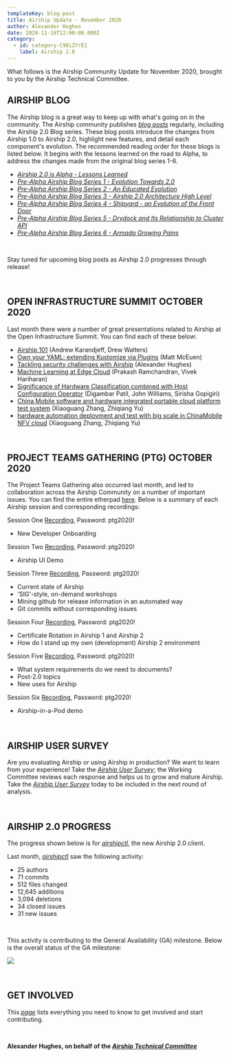 ```yaml
---
templateKey: blog-post
title: Airship Update - November 2020
author: Alexander Hughes
date: 2020-11-16T12:00:00.000Z
category:
  - id: category-C98iZYrE1
    label: Airship 2.0
---
```


What follows is the Airship Community Update for November 2020, brought to you by the Airship Technical Committee.
<!-- more -->

## **AIRSHIP BLOG**

The Airship blog is a great way to keep up with what's going on in the community. The Airship community publishes
[_blog posts_](https://www.airshipit.org/blog/) regularly, including the Airship 2.0 Blog series. These blog posts
introduce the changes from Airship 1.0 to Airship 2.0, highlight new features, and detail each component's evolution.
The recommended reading order for these blogs is listed below. It begins with the lessons learned on the road to Alpha,
to address the changes made from the original blog series 1-6.

- [*Airship 2.0 is Alpha - Lessons Learned*](https://www.airshipit.org/blog/airship2-is-alpha/)
- [*Pre-Alpha Airship Blog Series 1 - Evolution Towards 2.0*](
  https://www.airshipit.org/blog/pre-alpha-airship-blog-series-1-evolution-towards-2.0/)
- [*Pre-Alpha Airship Blog Series 2 - An Educated Evolution*](
  https://www.airshipit.org/blog/pre-alpha-airship-blog-series-2-an-educated-evolution/)
- [*Pre-Alpha Airship Blog Series 3 - Airship 2.0 Architecture High Level*](
  https://www.airshipit.org/blog/pre-alpha-airship-blog-series-3-airship-2.0-architecture-high-level/)
- [*Pre-Alpha Airship Blog Series 4 - Shipyard - an Evolution of the Front Door*](
  https://www.airshipit.org/blog/pre-alpha-airship-blog-series-4-shipyard-an-evolution-of-the-front-door/)
- [*Pre-Alpha Airship Blog Series 5 - Drydock and Its Relationship to Cluster API*](
  https://www.airshipit.org/blog/pre-alpha-airship-blog-series-5-drydock-and-its-relationship-to-cluster-api/)
- [*Pre-Alpha Airship Blog Series 6 - Armada Growing Pains*](
  https://www.airshipit.org/blog/pre-alpha-airship-blog-series-6-armada-growing-pains/)

<br>

Stay tuned for upcoming blog posts as Airship 2.0 progresses through release!

<br>

## **OPEN INFRASTRUCTURE SUMMIT OCTOBER 2020**

Last month there were a number of great presentations related to Airship at the Open Infrastructure Summit. You can find
each of these below:

* [Airship 101](https://www.youtube.com/watch?v=Fh-YJDpQ5xE) (Andrew Karandjeff, Drew Walters)
* [Own your YAML: extending Kustomize via Plugins](https://www.youtube.com/watch?v=Xoh_OpLoVtI) (Matt McEuen)
* [Tackling security challenges with Airship](https://www.youtube.com/watch?v=9Qww2qHhNmE) (Alexander Hughes)
* [Machine Learning at Edge Cloud](https://www.youtube.com/watch?v=TJlj8oMONPo) (Prakash Ramchandran, Vivek Hariharan)
* [Significance of Hardware Classification combined with Host Configuration Operator](
  https://www.youtube.com/watch?v=S0tJapmYNP4) (Digambar Patil, John Williams, Sirisha Gopigiri)
* [China Mobile software and hardware integrated portable cloud platform test system](
  https://www.youtube.com/watch?v=8N5PeW2l7Lc) (Xiaoguang Zhang, Zhiqiang Yu)
* [hardware automation deployment and test with big scale in ChinaMobile NFV cloud](
  https://www.youtube.com/watch?v=omKxP-qiKng) (Xiaoguang Zhang, Zhiqiang Yu)

<br>

## **PROJECT TEAMS GATHERING (PTG) OCTOBER 2020**

The Project Teams Gathering also occurred last month, and led to collaboration across the Airship Community on a number
of important issues. You can find the entire etherpad [here](https://etherpad.opendev.org/p/wallaby-ptg-airship). Below
is a summary of each Airship session and corresponding recordings:

Session One [Recording](https://zoom.us/rec/share/l6CPaYqo3ykEfH0XgBhva6sKpMFwNxRd_fQMqSHfOtCiHnTrxBKN9shhiHoXToSu.z7bk6Mhv3_ModdjD?startTime=1603890499000), Password: ptg2020!
* New Developer Onboarding

Session Two [Recording](https://zoom.us/rec/share/l6CPaYqo3ykEfH0XgBhva6sKpMFwNxRd_fQMqSHfOtCiHnTrxBKN9shhiHoXToSu.z7bk6Mhv3_ModdjD?startTime=1603893815000), Password: ptg2020!
* Airship UI Demo

Session Three [Recording](https://zoom.us/rec/share/l6CPaYqo3ykEfH0XgBhva6sKpMFwNxRd_fQMqSHfOtCiHnTrxBKN9shhiHoXToSu.z7bk6Mhv3_ModdjD?startTime=1603896623000), Password: ptg2020!
* Current state of Airship
* 'SIG'-style, on-demand workshops
* Mining github for release information in an automated way
* Git commits without corresponding issues

Session Four [Recording](https://zoom.us/rec/share/l6CPaYqo3ykEfH0XgBhva6sKpMFwNxRd_fQMqSHfOtCiHnTrxBKN9shhiHoXToSu.z7bk6Mhv3_ModdjD?startTime=1603901441000), Password: ptg2020!
* Certificate Rotation in Airship 1 and Airship 2
* How do I stand up my own (development) Airship 2 environment

Session Five [Recording](https://zoom.us/rec/share/l3znN5H6JCvTnem-yaF0oUBJswd15a1k3vnQ-zvz93QaKclo2tdGoOU-5X7kluFE.idTvzC-AKnRpSm78?startTime=1603976835000), Password: ptg2020!
* What system requirements do we need to documents?
* Post-2.0 topics
* New uses for Airship

Session Six [Recording](https://zoom.us/rec/share/l3znN5H6JCvTnem-yaF0oUBJswd15a1k3vnQ-zvz93QaKclo2tdGoOU-5X7kluFE.idTvzC-AKnRpSm78?startTime=1603990209000), Password: ptg2020!
* Airship-in-a-Pod demo

<br>

## **AIRSHIP USER SURVEY**

Are you evaluating Airship or using Airship in production? We want to learn from your experience! Take the [_Airship
User Survey_](https://www.surveymonkey.com/r/YKZ9NC2); the Working Committee reviews each response and helps us to grow
and mature Airship. Take the [_Airship User Survey_](https://www.surveymonkey.com/r/YKZ9NC2) today to be included in
the next round of analysis.

<br>

## **AIRSHIP 2.0 PROGRESS**

The progress shown below is for [_airshipctl_](https://opendev.org/airship/airshipctl), the new Airship 2.0 client.

Last month, [_airshipctl_](https://opendev.org/airship/airshipctl) saw the following activity:

* 25 authors
* 71 commits
* 512 files changed
* 12,645 additions
* 3,094 deletions
* 34 closed issues
* 31 new issues

<br>

This activity is contributing to the General Availability (GA) milestone. Below is the overall status of the GA
milestone:

![](/images/ga_status_november_2020.png)

<br>

## **GET INVOLVED**

This [_page_](https://www.airshipit.org/community/) lists everything you need to know to get involved and start
contributing. 

<br>

**Alexander Hughes, on behalf of the [_Airship Technical Committee_](
https://wiki.openstack.org/wiki/Airship/Airship-TC)**
